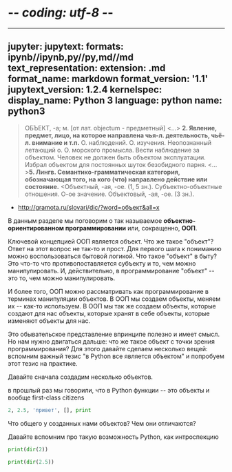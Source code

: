 # -*- coding: utf-8 -*-
---
jupyter:
  jupytext:
    formats: ipynb//ipynb,py//py,md//md
    text_representation:
      extension: .md
      format_name: markdown
      format_version: '1.1'
      jupytext_version: 1.2.4
  kernelspec:
    display_name: Python 3
    language: python
    name: python3
---

<!-- #region {"tags": ["popout"]} -->
> ОБЪЕКТ, -а; м. [от лат. objectum - предметный] <...> **2. Явление, предмет, лицо, на которое направлена чья-л. деятельность, чьё-л. внимание и т.п.** О. наблюдений. О. изучения. Неопознанный летающий о. О. морского промысла. Вести наблюдение за объектом. Человек не должен быть объектом эксплуатации. Избрал объектом для постоянных шуток безобидного парня. <... >**5. Лингв. Семантико-грамматическая категория, обозначающая того, на кого (что) направлено действие или состояние.** <Объектный, -ая, -ое. (1, 5 зн.). Субъектно-объектные отношения. О-ое значение. Объектовый, -ая, -ое. (3 зн.). 
- http://gramota.ru/slovari/dic/?word=объект&all=x
<!-- #endregion -->

В данным разделе мы поговорим о так называемое **объектно-ориентированном программировании** или, сокращенно, **ООП**.

Ключевой концепцией ООП является объект. Что же такое "объект"? Ответ на этот вопрос не так-то и прост. Для первого шага к пониманию можно воспользоваться бытовой логикой. Что такое "объект" в быту? Это что-то что противопоставляется субъекту и то, чем можно манипулировать. И, действительно, в программирование "объект" -- это то, чем можно манипулировать. 

И более того, ООП можно рассматривать как программирование в терминах манипуляции объектов. В ООП мы создаем объекты, меняем их -- как-то используем. В ООП мы так же создаем объекты, которые создают для нас объекты, которые хранят в себе объекты, которые изменяют объекты для нас. 

Это обывательское представление впринципе полезно и имеет смысл. Но нам нужно двигаться дальше: что же такое объект с точки зрения программирования? Для этого давайте сделаем несколько вещей: вспомним важный тезис "в Python все является объектом" и попробуем этот тезис на практике. 

Давайте сначала создадим несколько объектов. 

<!-- #region {"tags": ["popout"]} -->
в прошлый раз мы говорили, что в Python функции -- это объекты и вообще first-class citizens 
<!-- #endregion -->

```python
2, 2.5, 'привет', [], print
```

Что общего у созданных нами объектов? Чем они отличаются? 

Давайте вспомним про такую возможность Python, как интроспекцию 

```python
print(dir(2))
```

```python
print(dir(2.5))
```

```python

```
